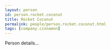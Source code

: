 ```yaml
---
layout: person
id: person.rocket.coconut
title: Rocket Coconut
permalink: people/person.rocket.coconut.html
tags: [company.cinnamon]
---
```


Person details...